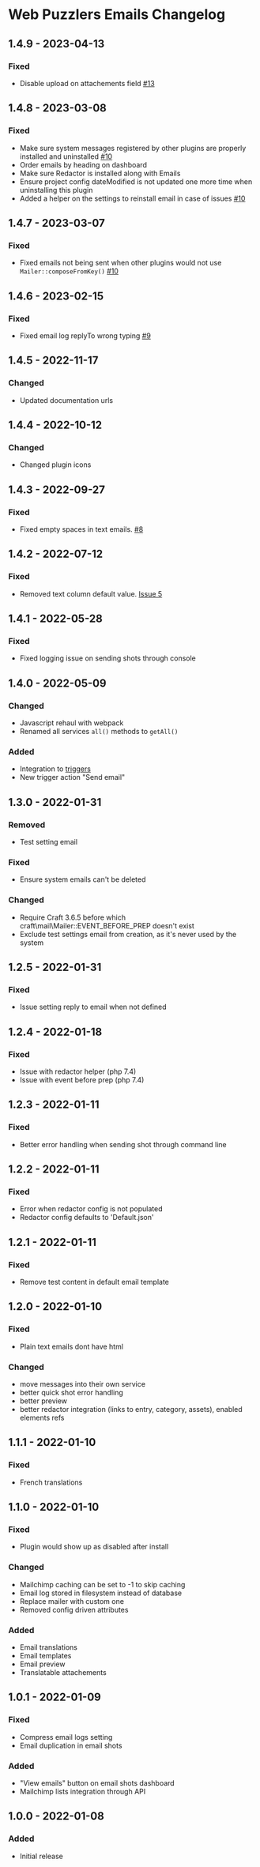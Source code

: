 # Web Puzzlers Emails Changelog

## 1.4.9 - 2023-04-13

### Fixed

- Disable upload on attachements field [#13](https://github.com/ryssbowh/craft-emails/issues/13)

## 1.4.8 - 2023-03-08

### Fixed

- Make sure system messages registered by other plugins are properly installed and uninstalled [#10](https://github.com/ryssbowh/craft-emails/issues/10)
- Order emails by heading on dashboard
- Make sure Redactor is installed along with Emails
- Ensure project config dateModified is not updated one more time when uninstalling this plugin
- Added a helper on the settings to reinstall email in case of issues [#10](https://github.com/ryssbowh/craft-emails/issues/10)

## 1.4.7 - 2023-03-07

### Fixed

- Fixed emails not being sent when other plugins would not use `Mailer::composeFromKey()` [#10](https://github.com/ryssbowh/craft-emails/issues/10)

## 1.4.6 - 2023-02-15

### Fixed

- Fixed email log replyTo wrong typing [#9](https://github.com/ryssbowh/craft-emails/issues/9)

## 1.4.5 - 2022-11-17

### Changed

- Updated documentation urls

## 1.4.4 - 2022-10-12

### Changed

- Changed plugin icons

## 1.4.3 - 2022-09-27

### Fixed

- Fixed empty spaces in text emails. [#8](https://github.com/ryssbowh/craft-emails/issues/8)

## 1.4.2 - 2022-07-12

### Fixed

- Removed text column default value. [Issue 5](https://github.com/ryssbowh/craft-emails/issues/5)

## 1.4.1 - 2022-05-28

### Fixed

- Fixed logging issue on sending shots through console

## 1.4.0 - 2022-05-09

### Changed

- Javascript rehaul with webpack
- Renamed all services `all()` methods to `getAll()`

### Added

- Integration to [triggers](https://plugins.craftcms.com/triggers)
- New trigger action "Send email"

## 1.3.0 - 2022-01-31

### Removed

- Test setting email

### Fixed

- Ensure system emails can't be deleted

### Changed

- Require Craft 3.6.5 before which craft\mail\Mailer::EVENT_BEFORE_PREP doesn't exist
- Exclude test settings email from creation, as it's never used by the system

## 1.2.5 - 2022-01-31

### Fixed

- Issue setting reply to email when not defined

## 1.2.4 - 2022-01-18

### Fixed

- Issue with redactor helper (php 7.4)
- Issue with event before prep (php 7.4)

## 1.2.3 - 2022-01-11

### Fixed

- Better error handling when sending shot through command line

## 1.2.2 - 2022-01-11

### Fixed

- Error when redactor config is not populated
- Redactor config defaults to 'Default.json'

## 1.2.1 - 2022-01-11

### Fixed

- Remove test content in default email template

## 1.2.0 - 2022-01-10

### Fixed

- Plain text emails dont have html

### Changed

- move messages into their own service
- better quick shot error handling
- better preview
- better redactor integration (links to entry, category, assets), enabled elements refs

## 1.1.1 - 2022-01-10

### Fixed

- French translations

## 1.1.0 - 2022-01-10

### Fixed

- Plugin would show up as disabled after install

### Changed

- Mailchimp caching can be set to -1 to skip caching
- Email log stored in filesystem instead of database
- Replace mailer with custom one
- Removed config driven attributes

### Added

- Email translations
- Email templates
- Email preview
- Translatable attachements

## 1.0.1 - 2022-01-09

### Fixed

- Compress email logs setting
- Email duplication in email shots

### Added

- "View emails" button on email shots dashboard
- Mailchimp lists integration through API

## 1.0.0 - 2022-01-08

### Added

- Initial release